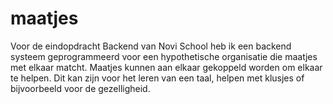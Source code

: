 # maatjes
Voor de eindopdracht Backend van Novi School heb ik een backend systeem geprogrammeerd voor een hypothetische organisatie die maatjes met elkaar matcht. Maatjes kunnen aan elkaar gekoppeld worden om elkaar te helpen. Dit kan zijn voor het leren van een taal, helpen met klusjes of bijvoorbeeld voor de gezelligheid. 

